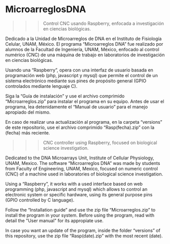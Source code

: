 # MicroarreglosDNA 

>>> Control CNC usando Raspberry, enfocada a investigación en ciencias biológicas.

Dedicado a la Unidad de Microarreglos de DNA en el Instituto de Fisiología Celular, UNAM, México. El programa “Microarreglos DNA” fue realizado por alumnos de la Facultad de Ingeniería, UNAM, México, enfocado al control numérico (CNC) de una máquina de trabajo en laboratorios de investigación en ciencias biológicas.

Usando una “Raspberry”, opera con una interfaz de usuario basada en programación web (php, javascript y mysql) que permite el control de un sistema electrónico mediante sus pines de propósito general (GPIO controlados mediante lenguaje C).

Siga la “Guía de instalación” y use el archivo comprimido “Microarreglos.zip” para instalar el programa en su equipo. Antes de usar el programa, lea detenidamente el “Manual de usuario” para el manejo apropiado del mismo.

En caso de realizar una actualización al programa, en la carpeta “versions” de este repositorio, use el archivo comprimido “Rasp(fecha).zip” con la (fecha) más reciente.


>>> CNC controller using Raspberry, focused on biological science investigation.

Dedicated to the DNA Microarrays Unit, Institute of Cellular Physiology, UNAM, Mexico. The software “Microarreglos DNA” was made by students from Faculty of Engineering, UNAM, Mexico, focused on numeric control (CNC) of a machine used in laboratories of biological science investigation.

Using a “Raspberry”, it works with a used interface based on web programming (php, javascript and mysql) which allows to control an electronic system or specific hardware, using its general purpose pins (GPIO controlled by C language).

Follow the “Installation guide” and use the zip file “Microarreglos.zip” to install the program in your system. Before using the program, read with detail the "User manual" for its appropiate use.

In case you want an update of the program, inside the folder “versions” of this repository, use the zip file “Rasp(date).zip” with the most recent (date).
